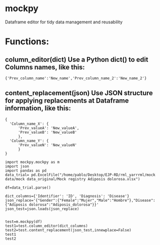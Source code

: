 # mockpy

Dataframe editor for tidy data management and reusability

# Functions:

## column_editor(dict) Use a Python dict() to edit Columns names, like this:
  ```python3
  {'Prev_column_name':'New_name','Prev_column_name_2':'New_name_2'}
  
```

## content_replacement(json) Use JSON structure for applying replacements at Dataframe information, like this:
  ```python3
{
    'Column_name_X': {
        'Prev_valueA': 'New_valueA',
        'Prev_valueB': 'New_valueB'
        }, 
    'Column_name_Y': {
        'Prev_valueN': 'New_valueN'
        }
}
  
```
            
```python3
import mockpy.mockpy as m
import json
import pandas as pd
data_trial= pd.ExcelFile("/home/pablo/Desktop/EJP-RD/rml_yarrrml/mock data/mock data_original/Mock registry Adiposis dolorosa.xlsx")

df=data_trial.parse()

dict_columns={'Identifier': 'ID', 'Diagnosis': 'Disease'}
json_replace='{"Gender":{"Female":"Mujer","Male":"Hombre"},"Disease":{"Adiposis dolorosa":"Adiposis_dolorosa"}}'
json_test=json.loads(json_replace)


test=m.mockpy(df)
test1=test.column_editor(dict_columns)
test2=test.content_replacement(json_test,innewplace=False)
test1
test2




```
